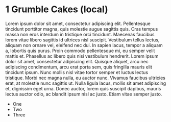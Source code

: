 # 1 Grumble Cakes (local)

Lorem ipsum dolor sit amet, consectetur adipiscing elit. Pellentesque tincidunt porttitor magna, quis molestie augue sagittis quis. Cras tempus massa non eros interdum in tristique orci tincidunt. Maecenas faucibus lorem vitae libero sagittis id ultrices nisl suscipit. Vestibulum tellus lectus, aliquam non ornare vel, eleifend nec dui. In sapien lacus, tempor a aliquam a, lobortis quis purus. Proin commodo pellentesque mi, eu semper velit mattis et. Phasellus ac libero quis nisi vestibulum hendrerit. Lorem ipsum dolor sit amet, consectetur adipiscing elit. Quisque aliquet, arcu nec adipiscing condimentum, arcu erat porta sem, quis fringilla mauris elit tincidunt ipsum. Nunc mollis nisl vitae tortor semper et luctus lectus tristique. Morbi nec magna nulla, eu auctor nunc. Vivamus faucibus ultricies erat, at molestie nunc sagittis ut. Nulla ligula lacus, mollis sit amet adipiscing et, dignissim eget urna. Donec auctor, lorem quis suscipit dapibus, mauris lectus auctor odio, ac blandit ipsum nisl ac justo. Etiam vitae semper justo.

* One
* Two
* Three